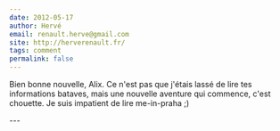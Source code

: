 ```yaml
---
date: 2012-05-17
author: Hervé
email: renault.herve@gmail.com
site: http://herverenault.fr/
tags: comment
permalink: false
---
```


<p>Bien bonne nouvelle, Alix. Ce n'est pas que j'étais lassé de lire tes informations bataves, mais une nouvelle aventure qui commence, c'est chouette. Je suis impatient de lire me-in-praha ;)</p>
---